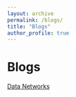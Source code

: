 ```yaml
---
layout: archive
permalink: /blogs/
title: "Blogs"
author_profile: true
---
```


# Blogs

[Data Networks](ece158b.md)
